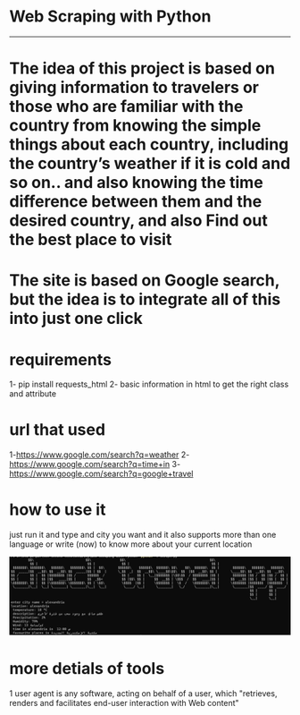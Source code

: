 # Web Scraping with Python
---------------------------------------------------------------------------------------------------

# The idea of this project is based on giving information to travelers or those who are familiar with the country from knowing the simple things about each country, including the country’s weather if it is cold and so on.. and also knowing the time difference between them and the desired country, and also Find out the best place to visit

# The site is based on Google search, but the idea is to integrate all of this into just one click

# requirements
 1- pip install requests_html
 2- basic information in html to get the right class and attribute

 # url that used 
 1-https://www.google.com/search?q=weather
 2-https://www.google.com/search?q=time+in
 3-https://www.google.com/search?q=google+travel        

 # how to use it
just run it and type and city you want and it also supports more than one language
or write (now) to know more about your current location


![the execution](Execution.png)



# more detials of tools 
1 user agent is any software, acting on behalf of a user, which "retrieves, renders and facilitates end-user interaction with Web content"
